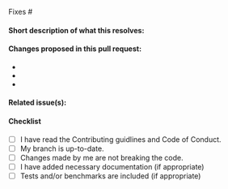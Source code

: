 <!-- 
(Thanks for sending a pull request! Please make sure you fill out the blanks below.)
-->

<!-- Add the issue number that is fixed by this PR (In the form Fixes #12) -->

Fixes #

#### Short description of what this resolves:


#### Changes proposed in this pull request:

-
-
-

#### Related issue(s):
<!--
Except for klifu no other repos have issues so do refer to the issue you are working on. 
For example `Resolved Klifu/klifu#12`, `Fixes Klifu/klifu#32` or `See also Klifu/klifu#21`. The `See also Klifu/klifu#21` option will not automatically close the issue after the PR merge.
-->

#### Checklist

- [ ] I have read the Contributing guidlines and Code of Conduct.
- [ ] My branch is up-to-date.
- [ ] Changes made by me are not breaking the code.
- [ ] I have added necessary documentation (if appropriate)
- [ ] Tests and/or benchmarks are included (if appropriate)
